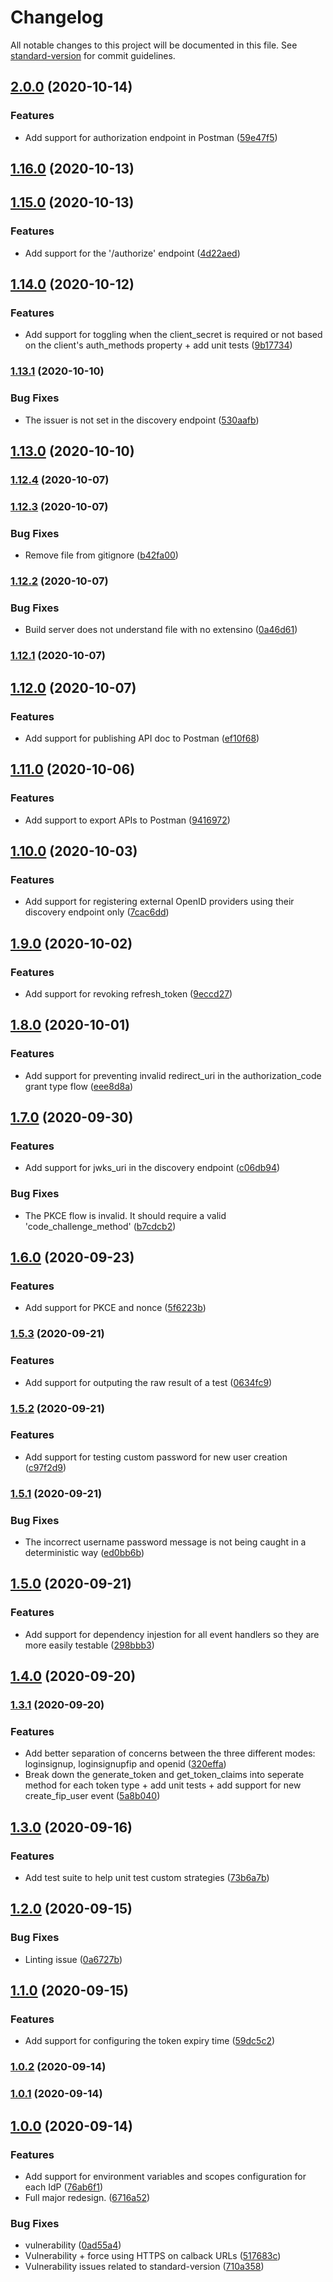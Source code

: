 # Changelog

All notable changes to this project will be documented in this file. See [standard-version](https://github.com/conventional-changelog/standard-version) for commit guidelines.

## [2.0.0](https://github.com/nicolasdao/userin/compare/v1.16.0...v2.0.0) (2020-10-14)


### Features

* Add support for authorization endpoint in Postman ([59e47f5](https://github.com/nicolasdao/userin/commit/59e47f5dd5dc5f46f2937feb4ba64c9dc9e20f0e))

## [1.16.0](https://github.com/nicolasdao/userin/compare/v1.15.0...v1.16.0) (2020-10-13)

## [1.15.0](https://github.com/nicolasdao/userin/compare/v1.14.0...v1.15.0) (2020-10-13)


### Features

* Add support for the '/authorize' endpoint ([4d22aed](https://github.com/nicolasdao/userin/commit/4d22aed16c82e4d2c6829bbe727caae3e66536ca))

## [1.14.0](https://github.com/nicolasdao/userin/compare/v1.13.1...v1.14.0) (2020-10-12)


### Features

* Add support for toggling when the client_secret is required or not based on the client's auth_methods property + add unit tests ([9b17734](https://github.com/nicolasdao/userin/commit/9b17734cc7557809fc51efbacc9b088f83ea1477))

### [1.13.1](https://github.com/nicolasdao/userin/compare/v1.13.0...v1.13.1) (2020-10-10)


### Bug Fixes

* The issuer is not set in the discovery endpoint ([530aafb](https://github.com/nicolasdao/userin/commit/530aafbf9adf24ac6f2ae57243125494ae3d3663))

## [1.13.0](https://github.com/nicolasdao/userin/compare/v1.12.4...v1.13.0) (2020-10-10)

### [1.12.4](https://github.com/nicolasdao/userin/compare/v1.12.3...v1.12.4) (2020-10-07)

### [1.12.3](https://github.com/nicolasdao/userin/compare/v1.12.2...v1.12.3) (2020-10-07)


### Bug Fixes

* Remove file from gitignore ([b42fa00](https://github.com/nicolasdao/userin/commit/b42fa00e63f9e8c1bb37c9b011005e20aa3e01c8))

### [1.12.2](https://github.com/nicolasdao/userin/compare/v1.12.1...v1.12.2) (2020-10-07)


### Bug Fixes

* Build server does not understand file with no extensino ([0a46d61](https://github.com/nicolasdao/userin/commit/0a46d61d83ef402feb7a739a934a666893a34840))

### [1.12.1](https://github.com/nicolasdao/userin/compare/v1.12.0...v1.12.1) (2020-10-07)

## [1.12.0](https://github.com/nicolasdao/userin/compare/v1.11.0...v1.12.0) (2020-10-07)


### Features

* Add support for publishing API doc to Postman ([ef10f68](https://github.com/nicolasdao/userin/commit/ef10f683316b90c6aab371d4bd482631e0b7e68b))

## [1.11.0](https://github.com/nicolasdao/userin/compare/v1.10.0...v1.11.0) (2020-10-06)


### Features

* Add support to export APIs to Postman ([9416972](https://github.com/nicolasdao/userin/commit/941697221dc59be3fdb80243b291c1b18e3fc3ea))

## [1.10.0](https://github.com/nicolasdao/userin/compare/v1.9.0...v1.10.0) (2020-10-03)


### Features

* Add support for registering external OpenID providers using their discovery endpoint only ([7cac6dd](https://github.com/nicolasdao/userin/commit/7cac6dd5b69c682c32dfd510af0664b6e02dc251))

## [1.9.0](https://github.com/nicolasdao/userin/compare/v1.8.0...v1.9.0) (2020-10-02)


### Features

* Add support for revoking refresh_token ([9eccd27](https://github.com/nicolasdao/userin/commit/9eccd2778e703d3c192b442f86d125d65048eac0))

## [1.8.0](https://github.com/nicolasdao/userin/compare/v1.7.0...v1.8.0) (2020-10-01)


### Features

* Add support for preventing invalid redirect_uri in the authorization_code grant type flow ([eee8d8a](https://github.com/nicolasdao/userin/commit/eee8d8afdb3177f592f99178512ab033e03ba65a))

## [1.7.0](https://github.com/nicolasdao/userin/compare/v1.6.0...v1.7.0) (2020-09-30)


### Features

* Add support for jwks_uri in the discovery endpoint ([c06db94](https://github.com/nicolasdao/userin/commit/c06db940209eacf395b2d08ee0392d3e17da58a4))


### Bug Fixes

* The PKCE flow is invalid. It should require a valid 'code_challenge_method' ([b7cdcb2](https://github.com/nicolasdao/userin/commit/b7cdcb2e88faccd5a5e30b32adbca967bd1c8691))

## [1.6.0](https://github.com/nicolasdao/userin/compare/v1.5.3...v1.6.0) (2020-09-23)


### Features

* Add support for PKCE and nonce ([5f6223b](https://github.com/nicolasdao/userin/commit/5f6223bbadf31e94df2e994fc99f1275620bb416))

### [1.5.3](https://github.com/nicolasdao/userin/compare/v1.5.2...v1.5.3) (2020-09-21)


### Features

* Add support for outputing the raw result of a test ([0634fc9](https://github.com/nicolasdao/userin/commit/0634fc98651a9e5030ca65eaa394a5021b870c18))

### [1.5.2](https://github.com/nicolasdao/userin/compare/v1.5.1...v1.5.2) (2020-09-21)


### Features

* Add support for testing custom password for new user creation ([c97f2d9](https://github.com/nicolasdao/userin/commit/c97f2d9a46589d608ae1c900ef7d35d21cbacd9e))

### [1.5.1](https://github.com/nicolasdao/userin/compare/v1.5.0...v1.5.1) (2020-09-21)


### Bug Fixes

* The incorrect username password message is not being caught in a deterministic way ([ed0bb6b](https://github.com/nicolasdao/userin/commit/ed0bb6b70dd788daba68962844081e499268f6a1))

## [1.5.0](https://github.com/nicolasdao/userin/compare/v1.4.0...v1.5.0) (2020-09-21)


### Features

* Add support for dependency injestion for all event handlers so they are more easily testable ([298bbb3](https://github.com/nicolasdao/userin/commit/298bbb3fac8d78db0a7854de7a64f43a0e9e0a3e))

## [1.4.0](https://github.com/nicolasdao/userin/compare/v1.3.1...v1.4.0) (2020-09-20)

### [1.3.1](https://github.com/nicolasdao/userin/compare/v1.3.0...v1.3.1) (2020-09-20)


### Features

* Add better separation of concerns between the three different modes: loginsignup, loginsignupfip and openid ([320effa](https://github.com/nicolasdao/userin/commit/320effa6043d86bc27ccaf2f078744b8958afe5b))
* Break down the generate_token and get_token_claims into seperate method for each token type + add unit tests + add support for new create_fip_user event ([5a8b040](https://github.com/nicolasdao/userin/commit/5a8b04016b4951c603513f3235bc9e4234833b95))

## [1.3.0](https://github.com/nicolasdao/userin/compare/v1.2.0...v1.3.0) (2020-09-16)


### Features

* Add test suite to help unit test custom strategies ([73b6a7b](https://github.com/nicolasdao/userin/commit/73b6a7bc75998203e51b4950071443f2f1cdf399))

## [1.2.0](https://github.com/nicolasdao/userin/compare/v1.1.0...v1.2.0) (2020-09-15)


### Bug Fixes

* Linting issue ([0a6727b](https://github.com/nicolasdao/userin/commit/0a6727b8088e4a46a70ffc94bc0ee39df6759f63))

## [1.1.0](https://github.com/nicolasdao/userin/compare/v1.0.2...v1.1.0) (2020-09-15)


### Features

* Add support for configuring the token expiry time ([59dc5c2](https://github.com/nicolasdao/userin/commit/59dc5c2653867879e1f4de3a0b0dd9f2532d94ef))

### [1.0.2](https://github.com/nicolasdao/userin/compare/v1.0.1...v1.0.2) (2020-09-14)

### [1.0.1](https://github.com/nicolasdao/userin-core/compare/v1.0.0...v1.0.1) (2020-09-14)

## [1.0.0](https://github.com/nicolasdao/userin-core/compare/v0.1.3...v1.0.0) (2020-09-14)


### Features

* Add support for environment variables and scopes configuration for each IdP ([76ab6f1](https://github.com/nicolasdao/userin-core/commit/76ab6f17638b7794168a2aceaeff5b1bd04b0916))
* Full major redesign. ([6716a52](https://github.com/nicolasdao/userin-core/commit/6716a5219a2a1703747a820fb07006012a5dd083))


### Bug Fixes

* vulnerability ([0ad55a4](https://github.com/nicolasdao/userin-core/commit/0ad55a42b532207de5cd5378e1e5cc3395883f31))
* Vulnerability + force using HTTPS on calback URLs ([517683c](https://github.com/nicolasdao/userin-core/commit/517683c7d7c3b8f935b9eba5c685b9723e0bd66f))
* Vulnerability issues related to standard-version ([710a358](https://github.com/nicolasdao/userin-core/commit/710a358fbd53256929e84c0830503d47cff73412))
